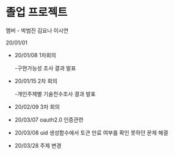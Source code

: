 # 졸업 프로젝트 
멤버 - 박범진 김요나 이시연

20/01/01

- 20/01/08 1차회의
    
    -구현가능성 조사 결과 발표

- 20/01/15 2차 회의

    -개인주제별 기술전수조사 결과 발표
    
    
- 20/02/09 3차  회의
- 20/03/07 oauth2.0 인증관련 
- 20/03/08 uid 생성함수에서 토큰 만료 여부를 확인 못하던 문제 해결
- 20/03/28 주제 변경
